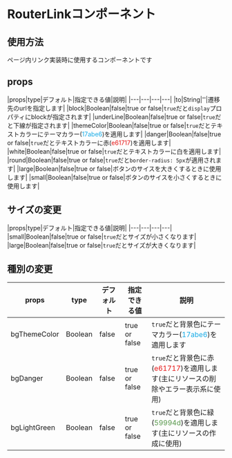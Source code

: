 # RouterLinkコンポーネント

## 使用方法

ページ内リンク実装時に使用するコンポーネントです

## props

|props|type|デフォルト|指定できる値|説明|
|---|---|---|---|
|to|String|''|遷移先のurlを指定します|
|block|Boolean|false|true or false|`true`だと`display`プロパティにblockが指定されます|
|underLine|Boolean|false|true or false|`true`だと下線が指定されます|
|themeColor|Boolean|false|true or false|`true`だとテキストカラーにテーマカラー(<span style="color: #17abe6;">17abe6</span>)を適用します|
|danger|Boolean|false|true or false|`true`だとテキストカラーに赤(<span style="color: #e61717;">e61717</span>)を適用します|
|white|Boolean|false|true or false|`true`だとテキストカラーに白を適用します|
|round|Boolean|false|true or false|`true`だと`border-radius: 5px`が適用されます|
|large|Boolean|false|true or false|ボタンのサイスを大きくするときに使用します|
|small|Boolean|false|true or false|ボタンのサイスを小さくするときに使用します|

## サイズの変更

|props|type|デフォルト|指定できる値|説明|
|---|---|---|---|
|small|Boolean|false|true or false|`true`だとサイズが小さくなります|
|large|Boolean|false|true or false|`true`だとサイズが大きくなります|

## 種別の変更

|props|type|デフォルト|指定できる値|説明|
|---|---|---|---|---|
|bgThemeColor|Boolean|false|true or false|`true`だと背景色にテーマカラー(<span style="color: #17abe6;">17abe6</span>)を適用します|
|bgDanger|Boolean|false|true or false|`true`だと背景色に赤(<span style="color: #e61717;">e61717</span>)を適用します(主にリソースの削除やエラー表示系に使用)|
|bgLightGreen|Boolean|false|true or false|`true`だと背景色に緑(<span style="color: #59994d">59994d</span>)を適用します(主にリソースの作成に使用)|
